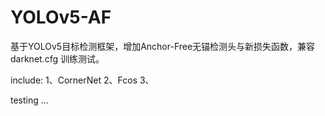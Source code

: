 # YOLOv5-AF
基于YOLOv5目标检测框架，增加Anchor-Free无锚检测头与新损失函数，兼容 darknet.cfg 训练测试。

include:
1、CornerNet
2、Fcos
3、



testing ...
